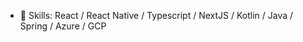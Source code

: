 - 🌱 Skills: React / React Native / Typescript / NextJS / Kotlin / Java / Spring / Azure / GCP

<!---
a1603169/a1603169 is a ✨ special ✨ repository because its `README.md` (this file) appears on your GitHub profile.
You can click the Preview link to take a look at your changes.
--->
